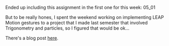 Ended up including this assignment in the first one for this week: 05_01

But to be really hones, I spent the weekend working on implementing LEAP Motion gestures to a project that I made last semester that involved Trigonometry and particles, so I figured that would be ok...

There's a blog post [here](http://www.bernardoschorr.com/blog/?p=25).